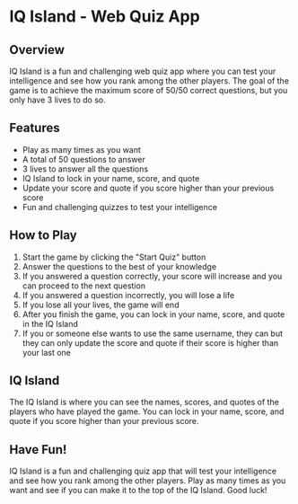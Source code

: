 # IQ Island - Web Quiz App

## Overview

IQ Island is a fun and challenging web quiz app where you can test your intelligence and see how you rank among the other players. The goal of the game is to achieve the maximum score of 50/50 correct questions, but you only have 3 lives to do so.

## Features

- Play as many times as you want
- A total of 50 questions to answer
- 3 lives to answer all the questions
- IQ Island to lock in your name, score, and quote
- Update your score and quote if you score higher than your previous score
- Fun and challenging quizzes to test your intelligence

## How to Play

1. Start the game by clicking the "Start Quiz" button
2. Answer the questions to the best of your knowledge
3. If you answered a question correctly, your score will increase and you can proceed to the next question
4. If you answered a question incorrectly, you will lose a life
5. If you lose all your lives, the game will end
6. After you finish the game, you can lock in your name, score, and quote in the IQ Island
7. If you or someone else wants to use the same username, they can but they can only update the score and quote if their score is higher than your last one

## IQ Island

The IQ Island is where you can see the names, scores, and quotes of the players who have played the game. You can lock in your name, score, and quote if you score higher than your previous score.

## Have Fun!

IQ Island is a fun and challenging quiz app that will test your intelligence and see how you rank among the other players. Play as many times as you want and see if you can make it to the top of the IQ Island. Good luck!
